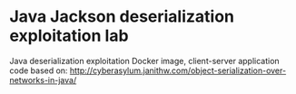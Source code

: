 # Java Jackson deserialization exploitation lab

Java deserialization exploitation Docker image, client-server application code based on:
http://cyberasylum.janithw.com/object-serialization-over-networks-in-java/


